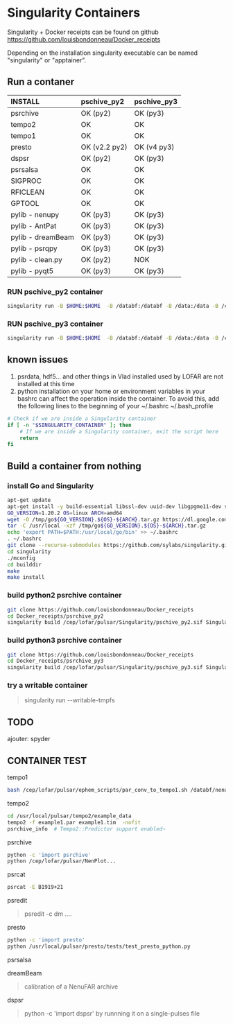 Singularity Containers
======================

Singularity + Docker receipts can be found on github https://github.com/louisbondonneau/Docker_receipts

Depending on the installation singularity executable can be named "singularity" or "apptainer".

Run a contaner
--------------

| INSTALL            |   pschive_py2  |   pschive_py3  |
| :----------------- |:---------------|:---------------|
| psrchive           | OK (py2)       | OK (py3)       |
| tempo2             | OK             | OK             |
| tempo1             | OK             | OK             |
| presto             | OK (v2.2 py2)  | OK (v4 py3)    |
| dspsr              | OK (py2)       | OK (py3)       |
| psrsalsa           | OK             | OK             |
| SIGPROC            | OK             | OK             |
| RFICLEAN           | OK             | OK             |
| GPTOOL             | OK             | OK             |
| pylib - nenupy     | OK (py3)       | OK (py3)       |
| pylib - AntPat     | OK (py3)       | OK (py3)       |
| pylib - dreamBeam  | OK (py3)       | OK (py3)       |
| pylib - psrqpy     | OK (py3)       | OK (py3)       |
| pylib - clean.py   | OK (py2)       | NOK            |
| pylib - pyqt5      | OK (py3)       | OK (py3)       |


### RUN pschive_py2 container
``` bash
singularity run -B $HOME:$HOME  -B /databf:/databf -B /data:/data -B /cep:/cep -B ~/.Xauthority:/home/root/.Xauthority /cep/lofar/pulsar/Singularity/pschive_py2.sif
```

### RUN pschive_py3 container
``` bash
singularity run -B $HOME:$HOME  -B /databf:/databf -B /data:/data -B /cep:/cep -B ~/.Xauthority:/home/root/.Xauthority /cep/lofar/pulsar/Singularity/pschive_py3.sif
```

known issues
------------
  1. psrdata, hdf5... and other things in Vlad installed used by LOFAR are not installed at this time
  2. python installation on your home or environment variables in your bashrc can affect the operation inside the container. To avoid this, add the following lines to the beginning of your ~/.bashrc ~/.bash_profile
``` bash
# Check if we are inside a Singularity container
if [ -n "$SINGULARITY_CONTAINER" ]; then
    # If we are inside a Singularity container, exit the script here
    return
fi
```

Build a container from nothing
------------------------------

### install Go and Singularity
``` bash
apt-get update
apt-get install -y build-essential libssl-dev uuid-dev libgpgme11-dev squashfs-tools libseccomp-dev wget pkg-config git cryptsetup libglib2.0-dev
GO_VERSION=1.20.2 OS=linux ARCH=amd64
wget -O /tmp/go${GO_VERSION}.${OS}-${ARCH}.tar.gz https://dl.google.com/go/go${GO_VERSION}.${OS}-${ARCH}.tar.gz
tar -C /usr/local -xzf /tmp/go${GO_VERSION}.${OS}-${ARCH}.tar.gz
echo 'export PATH=$PATH:/usr/local/go/bin' >> ~/.bashrc
. ~/.bashrc
git clone --recurse-submodules https://github.com/sylabs/singularity.git singularity
cd singularity
./mconfig
cd builddir
make
make install
```

### build python2 psrchive container
``` bash
git clone https://github.com/louisbondonneau/Docker_receipts
cd Docker_receipts/psrchive_py2
singularity build /cep/lofar/pulsar/Singularity/pschive_py2.sif Singularity
```

### build python3 psrchive container
``` bash
git clone https://github.com/louisbondonneau/Docker_receipts
cd Docker_receipts/psrchive_py3
singularity build /cep/lofar/pulsar/Singularity/pschive_py3.sif Singularity
```

### try a writable container

> singularity run --writable-tmpfs


TODO
----
ajouter:
  spyder

CONTAINER TEST
--------------

tempo1
``` bash
bash /cep/lofar/pulsar/ephem_scripts/par_conv_to_tempo1.sh /databf/nenufar-pulsar/ES03/ephem/B1919+21.par
```

tempo2
``` bash
cd /usr/local/pulsar/tempo2/example_data
tempo2 -f example1.par example1.tim  -nofit
psrchive_info  # Tempo2::Predictor support enabled~
```

psrchive
``` bash
python -c 'import psrchive'
python /cep/lofar/pulsar/NenPlot...
```

psrcat
``` bash
psrcat -E B1919+21
```

psredit
> psredit -c dm ....

presto
``` bash
python -c 'import presto'
python /usr/local/pulsar/presto/tests/test_presto_python.py
```

psrsalsa
> 

dreamBeam
> calibration of a NenuFAR archive

dspsr
> python -c 'import dspsr'
> by runnning it on a single-pulses file
